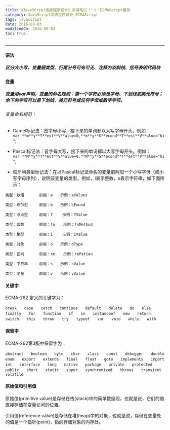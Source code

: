 ```yaml
---
title: 《JavaScript高级程序设计》阅读笔记（一）：ECMAScript基础
category: JavaScript高级程序设计,ECMAScript
tags: javascript
date: 2016-08-03
modifiedOn: 2016-08-03
toc: true
---
```


---------
#### 语法

##### 区分大小写、变量弱类型、行尾分号可有可无、注释为双斜线、括号表明代码块

#### 变量
##### 变量用var声明，变量的命名规则：第一个字符必须是字母、下划线或美元符号；余下的字符可以是下划线、美元符号或任何字母或数字字符。

###### 变量命名规范：

 - Camel标记法：首字母小写，接下来的单词都以大写字母开头。例如：```var **m**y**T**est**V**alue=0,**m**y**S**econd**T**est**V**alue="hi"```;

 - Pascal标记法：首字母大写，接下来的单词都以大写字母开头。例如：```var **M**y**T**est**V**alue=0,**M**y**S**econd**T**est**V**alue="hi"```;

 - 匈牙利类型标记法：在以Pascal标记法命名的变量前附加一个小写字母（或小写字母序列），说明该变量的类型。例如，i表示整数，s表示字符串，如下面所示：
 
```
类型：数组　　　　前缀：a　　示例：aValues

类型：布尔型　　　前缀：b　　示例：bFound

类型：浮点型　　　前缀：f　　 示例：fValue

类型：函数　　　　前缀：fn　  示例：fnMethod

类型：整型　　　　前缀：i　　 示例：iValue

类型：对象　　　　前缀：o　　示例：oType

类型：正则　　　　前缀：re　  示例：rePatten

类型：字符串　　　前缀：s　　示例：sValue

类型：变量　　　　前缀：v　　示例：vValue
```
#### 关键字
ECMA-262 定义的关键字为：

```
break　　case　　catch　　continue　　default　　delete　　do　　else　　finally　　for　　function　　if　　in　　instanceof　　new　　return　　switch　　this　　throw　　try　　typeof　　var　　void　　while　　with
```
#### 保留字
ECMA-262第3版中保留字为：
```
abstract　　boolean　　byte　　char　　class　　const　　debugger　　double　　enum　　export　　extends　　final　　float　　goto　　implements　　import　　int　　interface　　long　　native　　package　　private　　protected　　public　　short　　static　　super　　synchronized　　throws　　transient　　volatile
```

#### 原始值和引用值

原始值(primitive value)是存储在栈(stack)中的简单数据段，也就是说，它们的值直接存储在变量访问的位置。

引用值(reference value)是存储在堆(heap)中的对象，也就是说，存储在变量处的值是一个指针(point)，指向存储对象的内存处。


